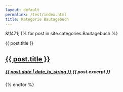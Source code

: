 ```yaml
---
layout: default
permalink: /test/index.html 
title: Kategorie Bautagebuch
---
```


<style>
    generiquote { 
       background-color: grey;
       color: white;
       text-align: center; 
       margin-left: 40px /*.4em*/
       margin-top: 100px
       width: 100%;
    }
generiquote:before {
   content: "\f471";
   background-color: #bfb;
   top: -100px;
   height: 100px;
   width: 100%;
   position: absolute;
}
</style>
&\f471;
{% for post in site.categories.Bautagebuch %} 

<div class="generiquote genericon genericon-{{ post.layout }}">
<span class="screen-reader-text">{{ post.title }}</span>
<h2 class="entry-title">
<a href="{{ post.url }}" rel="bookmark">{{ post.title }}</a>
</h2>
<h5 class="entry-date">
<a href="{{ post.url }}" title="{{ post.title }}" rel="bookmark">
<time class="entry-date" datetime="{{ post.date | date_to_string }}" pubdate>{{ post.date | date_to_string }} </time>
</a>
{{ post.excerpt }}
</h5>
</div>

{% endfor %}
